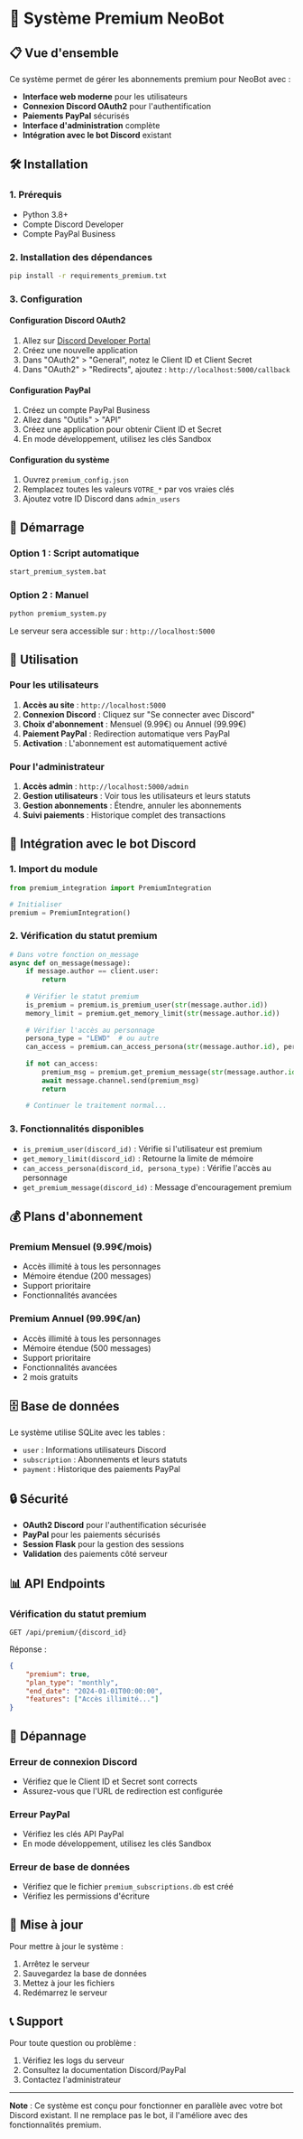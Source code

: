 # 🚀 Système Premium NeoBot

## 📋 Vue d'ensemble

Ce système permet de gérer les abonnements premium pour NeoBot avec :
- **Interface web moderne** pour les utilisateurs
- **Connexion Discord OAuth2** pour l'authentification
- **Paiements PayPal** sécurisés
- **Interface d'administration** complète
- **Intégration avec le bot Discord** existant

## 🛠️ Installation

### 1. Prérequis
- Python 3.8+
- Compte Discord Developer
- Compte PayPal Business

### 2. Installation des dépendances
```bash
pip install -r requirements_premium.txt
```

### 3. Configuration

#### Configuration Discord OAuth2
1. Allez sur [Discord Developer Portal](https://discord.com/developers/applications)
2. Créez une nouvelle application
3. Dans "OAuth2" > "General", notez le Client ID et Client Secret
4. Dans "OAuth2" > "Redirects", ajoutez : `http://localhost:5000/callback`

#### Configuration PayPal
1. Créez un compte PayPal Business
2. Allez dans "Outils" > "API"
3. Créez une application pour obtenir Client ID et Secret
4. En mode développement, utilisez les clés Sandbox

#### Configuration du système
1. Ouvrez `premium_config.json`
2. Remplacez toutes les valeurs `VOTRE_*` par vos vraies clés
3. Ajoutez votre ID Discord dans `admin_users`

## 🚀 Démarrage

### Option 1 : Script automatique
```bash
start_premium_system.bat
```

### Option 2 : Manuel
```bash
python premium_system.py
```

Le serveur sera accessible sur : `http://localhost:5000`

## 📱 Utilisation

### Pour les utilisateurs
1. **Accès au site** : `http://localhost:5000`
2. **Connexion Discord** : Cliquez sur "Se connecter avec Discord"
3. **Choix d'abonnement** : Mensuel (9.99€) ou Annuel (99.99€)
4. **Paiement PayPal** : Redirection automatique vers PayPal
5. **Activation** : L'abonnement est automatiquement activé

### Pour l'administrateur
1. **Accès admin** : `http://localhost:5000/admin`
2. **Gestion utilisateurs** : Voir tous les utilisateurs et leurs statuts
3. **Gestion abonnements** : Étendre, annuler les abonnements
4. **Suivi paiements** : Historique complet des transactions

## 🔧 Intégration avec le bot Discord

### 1. Import du module
```python
from premium_integration import PremiumIntegration

# Initialiser
premium = PremiumIntegration()
```

### 2. Vérification du statut premium
```python
# Dans votre fonction on_message
async def on_message(message):
    if message.author == client.user:
        return
    
    # Vérifier le statut premium
    is_premium = premium.is_premium_user(str(message.author.id))
    memory_limit = premium.get_memory_limit(str(message.author.id))
    
    # Vérifier l'accès au personnage
    persona_type = "LEWD"  # ou autre
    can_access = premium.can_access_persona(str(message.author.id), persona_type)
    
    if not can_access:
        premium_msg = premium.get_premium_message(str(message.author.id))
        await message.channel.send(premium_msg)
        return
    
    # Continuer le traitement normal...
```

### 3. Fonctionnalités disponibles
- `is_premium_user(discord_id)` : Vérifie si l'utilisateur est premium
- `get_memory_limit(discord_id)` : Retourne la limite de mémoire
- `can_access_persona(discord_id, persona_type)` : Vérifie l'accès au personnage
- `get_premium_message(discord_id)` : Message d'encouragement premium

## 💰 Plans d'abonnement

### Premium Mensuel (9.99€/mois)
- Accès illimité à tous les personnages
- Mémoire étendue (200 messages)
- Support prioritaire
- Fonctionnalités avancées

### Premium Annuel (99.99€/an)
- Accès illimité à tous les personnages
- Mémoire étendue (500 messages)
- Support prioritaire
- Fonctionnalités avancées
- 2 mois gratuits

## 🗄️ Base de données

Le système utilise SQLite avec les tables :
- `user` : Informations utilisateurs Discord
- `subscription` : Abonnements et leurs statuts
- `payment` : Historique des paiements PayPal

## 🔒 Sécurité

- **OAuth2 Discord** pour l'authentification sécurisée
- **PayPal** pour les paiements sécurisés
- **Session Flask** pour la gestion des sessions
- **Validation** des paiements côté serveur

## 📊 API Endpoints

### Vérification du statut premium
```
GET /api/premium/{discord_id}
```

Réponse :
```json
{
    "premium": true,
    "plan_type": "monthly",
    "end_date": "2024-01-01T00:00:00",
    "features": ["Accès illimité..."]
}
```

## 🚨 Dépannage

### Erreur de connexion Discord
- Vérifiez que le Client ID et Secret sont corrects
- Assurez-vous que l'URL de redirection est configurée

### Erreur PayPal
- Vérifiez les clés API PayPal
- En mode développement, utilisez les clés Sandbox

### Erreur de base de données
- Vérifiez que le fichier `premium_subscriptions.db` est créé
- Vérifiez les permissions d'écriture

## 🔄 Mise à jour

Pour mettre à jour le système :
1. Arrêtez le serveur
2. Sauvegardez la base de données
3. Mettez à jour les fichiers
4. Redémarrez le serveur

## 📞 Support

Pour toute question ou problème :
1. Vérifiez les logs du serveur
2. Consultez la documentation Discord/PayPal
3. Contactez l'administrateur

---

**Note** : Ce système est conçu pour fonctionner en parallèle avec votre bot Discord existant. Il ne remplace pas le bot, il l'améliore avec des fonctionnalités premium. 